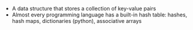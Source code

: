 - A data structure that stores a collection of key-value pairs
- Almost every programming language has a built-in hash table: hashes, hash maps, dictionaries (python), associative arrays
